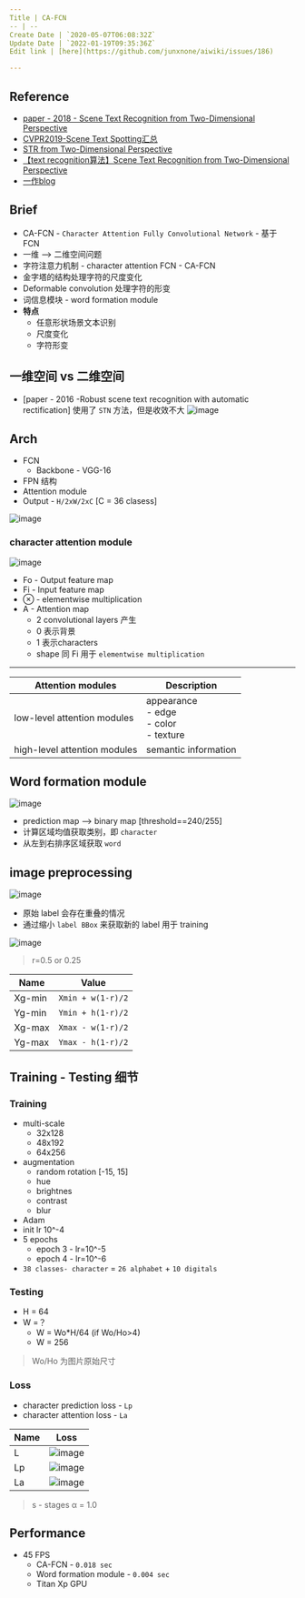 ```yaml
---
Title | CA-FCN
-- | --
Create Date | `2020-05-07T06:08:32Z`
Update Date | `2022-01-19T09:35:36Z`
Edit link | [here](https://github.com/junxnone/aiwiki/issues/186)

---
```


## Reference

- [paper - 2018 - Scene Text Recognition from Two-Dimensional Perspective](https://arxiv.org/pdf/1809.06508.pdf)
- [CVPR2019-Scene Text Spotting汇总](https://zhuanlan.zhihu.com/p/66719257)
- [STR from Two-Dimensional Perspective](https://zhuanlan.zhihu.com/p/56998973)
- [【text recognition算法】Scene Text Recognition from Two-Dimensional Perspective](https://blog.csdn.net/xuningli84019582/article/details/90478601)
- [一作blog](https://mhliao.github.io/)

## Brief
- CA-FCN - `Character Attention Fully Convolutional Network` - 基于 FCN
- 一维 --> 二维空间问题
- 字符注意力机制 - character attention FCN - CA-FCN
- 金字塔的结构处理字符的尺度变化
- Deformable convolution 处理字符的形变
- 词信息模块 - word formation module
- **特点**
  - 任意形状场景文本识别
  - 尺度变化
  - 字符形变

## 一维空间 vs  二维空间
-  [paper - 2016 -Robust scene text recognition with automatic rectification] 使用了 `STN` 方法，但是收效不大
![image](https://user-images.githubusercontent.com/2216970/81261555-df935b00-906e-11ea-9dcb-452c9b323275.png)

##  Arch
- FCN
  - Backbone - VGG-16
- FPN 结构
- Attention module
- Output - `H/2xW/2xC`  [C = 36 clasess]

![image](https://user-images.githubusercontent.com/2216970/81260703-1ff1d980-906d-11ea-9600-326301eff2d5.png)

###  character attention module
![image](https://user-images.githubusercontent.com/2216970/81276788-145edc80-9086-11ea-94c3-f5127ada11d8.png)
- Fo - Output feature map
- Fi - Input feature map
- ⊗ - elementwise multiplication
- A - Attention map
  - 2 convolutional layers 产生
  - 0 表示背景
  - 1 表示characters
  - shape 同 Fi 用于 `elementwise multiplication`

---
Attention modules | Description
-- | --
low-level attention modules | appearance<br> - edge<br> - color<br> - texture
high-level attention  modules | semantic information

## Word formation module
![image](https://user-images.githubusercontent.com/2216970/81260918-a27a9900-906d-11ea-8c0f-cbbf7289fa78.png)
- prediction map --> binary map [threshold==240/255]
- 计算区域均值获取类别，即 `character`
- 从左到右排序区域获取 `word`

## image preprocessing
![image](https://user-images.githubusercontent.com/2216970/81261177-29c80c80-906e-11ea-81e2-41861498abfd.png)
- 原始 label 会存在重叠的情况
- 通过缩小 `label BBox` 来获取新的 label 用于 training

![image](https://user-images.githubusercontent.com/2216970/81278165-e67a9780-9087-11ea-89db-22274cfbd328.png)
> r=0.5 or 0.25

Name | Value
-- | -- 
Xg-min | `Xmin + w(1-r)/2`
Yg-min | `Ymin + h(1-r)/2`
Xg-max | `Xmax - w(1-r)/2`
Yg-max | `Ymax - h(1-r)/2`

## Training - Testing 细节
### Training
- multi-scale
  - 32x128
  - 48x192
  - 64x256
- augmentation
  - random rotation [-15, 15]
  - hue
  - brightnes
  - contrast
  - blur
- Adam
- init lr 10^-4
- 5 epochs 
  - epoch 3 - lr=10^-5
  - epoch 4 - lr=10^-6
- `38 classes- character` = `26 alphabet` + `10 digitals`

### Testing
- H = 64
- W =？
  - W = Wo*H/64 (if Wo/Ho>4)
  - W = 256
> Wo/Ho 为图片原始尺寸

### Loss
- character prediction loss - `Lp`
- character attention loss - `La`


Name | Loss
-- | --
L | ![image](https://user-images.githubusercontent.com/2216970/81284381-9eac3e00-9090-11ea-9629-0b69d6a4b040.png)
Lp | ![image](https://user-images.githubusercontent.com/2216970/81284474-bb487600-9090-11ea-9952-dda84b989804.png)
La | ![image](https://user-images.githubusercontent.com/2216970/81284501-c6030b00-9090-11ea-9361-d7c4a6a5f280.png)
> s - stages
> α = 1.0


## Performance
- 45 FPS
  - CA-FCN - `0.018 sec`
  - Word formation module - `0.004 sec`
  - Titan Xp GPU

